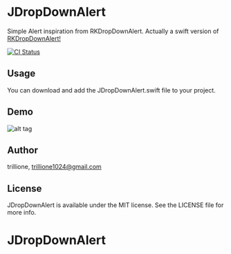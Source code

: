 # JDropDownAlert

Simple Alert inspiration from RKDropDownAlert. 
Actually a swift version of [RKDropDownAlert!](https://github.com/cwRichardKim/RKDropdownAlert)


[![CI Status](http://img.shields.io/travis/trillione/JDropDownAlert.svg?style=flat)](https://travis-ci.org/trillione/JDropDownAlert)

## Usage

You can download and add the JDropDownAlert.swift file to your project.

## Demo


![alt tag](https://cloud.githubusercontent.com/assets/14218787/14765788/a2535a14-0a2c-11e6-8b4f-3a531432bc3a.gif)


## Author

trillione, trillione1024@gmail.com

## License

JDropDownAlert is available under the MIT license. See the LICENSE file for more info.
# JDropDownAlert
